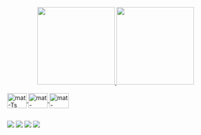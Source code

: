 <div align="center">
  <a href="https://github.com/DEVmayCRY">
  <img height="180em" src="https://github-readme-stats.vercel.app/api?username=DEVmayCRY&show_icons=true&theme=aura&include_all_commits=true&count_private=true"/>
  <img height="180em" src="https://github-readme-stats.vercel.app/api/top-langs/?username=DEVmayCRY&layout=compact&langs_count=7&theme=aura"/>
</div>
<div style="display: inline_block"><br>
  <img align="center" alt="mat-Ts" height="35" width="45" src="https://cdn.jsdelivr.net/gh/devicons/devicon/icons/android/android-plain.svg">
  <img align="center" alt="mat-React" height="35" width="45" src="https://cdn.jsdelivr.net/gh/devicons/devicon/icons/kotlin/kotlin-original.svg">
  <img align="center" alt="mat-HTML" height="35" width="45" src="https://cdn.jsdelivr.net/gh/devicons/devicon/icons/git/git-original.svg">
</div>
  
  ##
 
<div> 
 <a href="https://discord.com/users/181745083987525632/" target="_blank"><img src="https://img.shields.io/badge/Discord-7289DA?style=for-the-badge&logo=discord&logoColor=white" target="_blank"></a> 
  <a href = "mailto:mateus.oliv.ar@gmail.com"><img src="https://img.shields.io/badge/-Gmail-%23333?style=for-the-badge&logo=gmail&logoColor=white" target="_blank"></a>
  <a href="https://www.linkedin.com/in/mateus-oliveira-arantes-1667b4224/" target="_blank"><img src="https://img.shields.io/badge/-LinkedIn-%230077B5?style=for-the-badge&logo=linkedin&logoColor=white" target="_blank"></a>
  <a href = "https://wa.me/5512935002177"><img src="https://img.shields.io/badge/WhatsApp-25D366?style=for-the-badge&logo=whatsapp&logoColor=white" target="_blank"></a>
</div>
